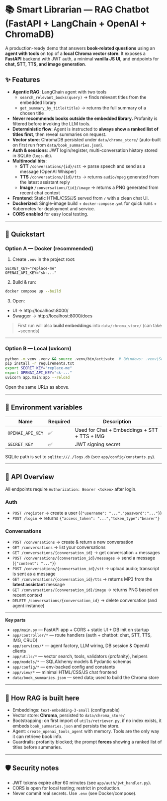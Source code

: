 # 📚 Smart Librarian — RAG Chatbot (FastAPI + LangChain + OpenAI + ChromaDB)

A production-ready demo that answers **book-related questions** using an **agent with tools** on top of a **local Chroma vector store**. 
It exposes a **FastAPI** backend with JWT auth, a minimal **vanilla JS UI**, and endpoints for **chat, STT, TTS, and image generation**.

## ✨ Features

- **Agentic RAG**: LangChain agent with two tools
  - `search_relevant_books(query)` → finds relevant titles from the embedded library
  - `get_summary_by_title(title)` → returns the full summary of a chosen title
- **Never recommends books outside the embedded library.** Profanity is filtered before invoking the LLM tools.
- **Deterministic flow**: Agent is instructed to **always show a ranked list of titles first**, then reveal summaries on request.
- **Vector store**: ChromaDB persisted under `data/chroma_store/` (auto-built on first run from `data/book_summaries.json`).
- **Auth & sessions**: JWT login/register, multi-conversation history stored in SQLite (`logs.db`).
- **Multimodal bits**:
  - **STT** `/conversations/{id}/stt` → parse speech and send as a message (OpenAI Whisper)
  - **TTS** `/conversations/{id}/tts` → returns `audio/mpeg` generated from the latest assistant reply
  - **Image** `/conversations/{id}/image` → returns a PNG generated from recent chat context
- **Frontend**: Static HTML/CSS/JS served from `/` with a clean chat UI.
- **Dockerized**: Single-image build + `docker-compose.yml` for quick runs + Kubernetes for deployment and service.
- **CORS enabled** for easy local testing.

---

## 🚀 Quickstart

### Option A — Docker (recommended)

1) Create `.env` in the project root:
```env
SECRET_KEY="replace-me"
OPENAI_API_KEY="sk-..."
```
2)  Build & run:
```bash
docker compose up --build
```
3)  Open:
- UI → http://localhost:8000/ 
- Swagger → http://localhost:8000/docs

> First run will also **build embeddings** into `data/chroma_store/` (can take ~seconds)

---

### Option B — Local (uvicorn)

```bash
python -m venv .venv && source .venv/bin/activate  # (Windows: .venv\Scripts\activate)
pip install -r requirements.txt
export SECRET_KEY="replace-me"
export OPENAI_API_KEY="sk-..."
uvicorn app.main:app --reload
```
Open the same URLs as above.

---

## 🔐 Environment variables

| Name             | Required | Description                                  |
|------------------|----------|----------------------------------------------|
| `OPENAI_API_KEY` | ✅        | Used for Chat + Embeddings + STT + TTS + IMG |
| `SECRET_KEY`     | ✅        | JWT signing secret                           |

SQLite path is set to `sqlite:///./logs.db` (see `app/config/constants.py`).

---

## 🧭 API Overview

All endpoints require `Authorization: Bearer <token>` after login.

### Auth
- `POST /register` → create a user (`{"username": "...","password":"..."}`)
- `POST /login` → returns `{"access_token": "...","token_type":"bearer"}`

### Conversations
- `POST /conversations` → create & return a new conversation
- `GET /conversations` → list your conversations
- `GET /conversations/{conversation_id}` → get conversation + messages
- `POST /conversations/{conversation_id}/messages` → send a message (`{"content": "..."}`)
- `POST /conversations/{conversation_id}/stt` → upload audio; transcript is sent as a message
- `GET /conversations/{conversation_id}/tts` → returns MP3 from the **latest assistant** message
- `GET /conversations/{conversation_id}/image` → returns PNG based on recent context
- `DELETE /conversations/{conversation_id}` → delete conversation (and agent instance)

---

**Key parts**
- `app/main.py` — FastAPI app + CORS + static UI + DB init on startup
- `app/controller/*` — route handlers (auth + chatbot: chat, STT, TTS, IMG, CRUD)
- `app/services/*` — agent factory, LLM wiring, DB session & OpenAI clients
- `app/utils/*` — vector search, tools, validators (profanity), helpers
- `app/models/*` — SQLAlchemy models & Pydantic schemas
- `app/config/*` — env-backed config and constants
- `app/view/*` — minimal HTML/CSS/JS chat frontend
- `data/book_summaries.json` — seed data; used to build the Chroma store

---

## 🧠 How RAG is built here

- Embeddings: `text-embedding-3-small` (configurable)
- Vector store: **Chroma**, persisted to `data/chroma_store/`
- Bootstrapping: on first import of `utils/retriever.py`, if no index exists, it embeds `book_summaries.json` and persists the store.
- Agent: `create_openai_tools_agent` with memory. Tools are the only way it can retrieve book info.
- Guardrails: profanity blocked; the prompt **forces** showing a ranked list of titles before summaries.

---

## 🛡️ Security notes

- JWT tokens expire after 60 minutes (see `app/auth/jwt_handler.py`).
- CORS is open for local testing; restrict in production.
- Never commit real secrets. Use `.env` (see Docker/compose).

